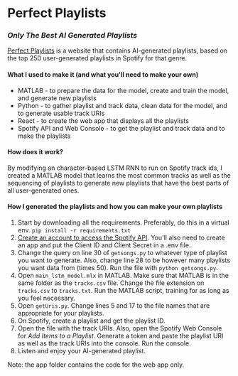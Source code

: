 # Perfect Playlists
### _Only The Best AI Generated Playlists_

[Perfect Playlists](https://perfectplaylists.glitch.me/) is a website that contains AI-generated playlists, based on the top 250 user-generated playlists in Spotify for that genre. 

#### What I used to make it (and what you'll need to make your own)
- MATLAB - to prepare the data for the model, create and train the model, and generate new playlists
- Python - to gather playlist and track data, clean data for the model, and to generate usable track URIs
- React - to create the web app that displays all the playlists
- Spotify API and Web Console - to get the playlist and track data and to make the playlists

#### How does it work?
By modifying an character-based LSTM RNN to run on Spotify track ids, I created a MATLAB model that learns the most common tracks as well as the sequencing of playlists to generate new playlists that have the best parts of all user-generated ones.

#### How I generated the playlists and how you can make your own playlists
1. Start by downloading all the requirements. Preferably, do this in a virtual env.
`pip install -r requirements.txt`
2. [Create an account to access the Spotify API](https://developer.spotify.com). You'll also need to create an app and put the Client ID and Client Secret in a .env file.
3. Change the query on line 30 of `getsongs.py` to whatever type of playlist you want to generate. Also, change line 28 to be however many playlists you want data from (times 50). Run the file with `python getsongs.py`.
4. Open `main_lstm_model.mlx` in MATLAB. Make sure that MATLAB is in the same folder as the `tracks.csv` file. Change the file extension on `tracks.csv` to `tracks.txt`. Run the MATLAB script, training for as long as you feel necessary.
5. Open `getUris.py`. Change lines 5 and 17 to the file names that are appropriate for your playlists.
6. On Spotify, create a playlist and get the playlist ID.
7. Open the file with the track URIs. Also, open the Spotify Web Console for _Add Items to a Playlist_. Generate a token and paste the playlist URI as well as the track URIs into the console. Run the console.
8. Listen and enjoy your AI-generated playlist.

Note: the app folder contains the code for the web app only.
